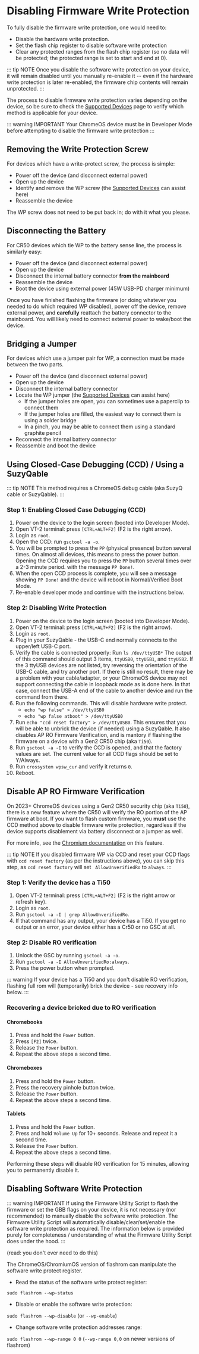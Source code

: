 # Disabling Firmware Write Protection

To fully disable the firmware write protection, one would need to:

*  Disable the hardware write protection.
*  Set the flash chip register to disable software write protection
*  Clear any protected ranges from the flash chip register (so no data will be protected; the protected range is set to start and end at 0).

::: tip NOTE
Once you disable the software write protection on your device, it will remain disabled until you manually re-enable it -- even if the hardware write protection is later re-enabled, the firmware chip contents will remain unprotected.
:::

The process to disable firmware write protection varies depending on the device, so be sure to check the [Supported Devices](/docs/supported-devices.md) page to verify which method is applicable for your device.

::: warning IMPORTANT
Your ChromeOS device must be in Developer Mode before attempting to disable the firmware write protection
:::

## Removing the Write Protection Screw

For devices which have a write-protect screw, the process is simple:

* Power off the device (and disconnect external power)
* Open up the device
* Identify and remove the WP screw (the [Supported Devices](/docs/supported-devices.md) can assist here)
* Reassemble the device

The WP screw does not need to be put back in; do with it what you please.

## Disconnecting the Battery

For CR50 devices which tie WP to the battery sense line, the process is similarly easy:

* Power off the device (and disconnect external power)
* Open up the device
* Disconnect the internal battery connector **from the mainboard**
* Reassemble the device
* Boot the device using external power (45W USB-PD charger minimum)

Once you have finished flashing the firmware (or doing whatever you needed to do which required WP disabled), power off the device, remove external power, and **carefully** reattach the battery connector to the mainboard. You will likely need to connect external power to wake/boot the device.

## Bridging a Jumper

For devices which use a jumper pair for WP, a connection must be made between the two parts.

* Power off the device (and disconnect external power)
* Open up the device
* Disconnect the internal battery connector
* Locate the WP jumper (the [Supported Devices](/docs/supported-devices.md) can assist here)
  * If the jumper holes are open, you can sometimes use a paperclip to connect them
  * If the jumper holes are filled, the easiest way to connect them is using a solder bridge
  * In a pinch, you may be able to connect them using a standard graphite pencil
* Reconnect the internal battery connector
* Reassemble and boot the device


## Using Closed-Case Debugging (CCD) / Using a SuzyQable

::: tip NOTE
This method requires a ChromeOS debug cable (aka SuzyQ cable or SuzyQable).
:::

### Step 1: Enabling Closed Case Debugging (CCD)

1. Power on the device to the login screen (booted into Developer Mode).
2. Open VT-2 terminal: press `[CTRL+ALT+F2]` (F2 is the right arrow).
3. Login as `root`.
4. Open the CCD: run `gsctool -a -o`.
5. You will be prompted to press the `PP` (physical presence) button several times. On almost all devices, this means to press the power button. Opening the CCD requires you to press the `PP` button several times over a 2-3 minute period.  with the message `PP Done!`.
6. When the open CCD process is complete, you will see a message showing `PP Done!` and the device will reboot in Normal/Verified Boot Mode.
7. Re-enable developer mode and continue with the instructions below.

### Step 2: Disabling Write Protection

1. Power on the device to the login screen (booted into Developer Mode).
2. Open VT-2 terminal: press `[CTRL+ALT+F2]` (F2 is the right arrow).
3. Login as `root`.
4. Plug in your SuzyQable - the USB-C end normally connects to the upper/left USB-C port.
5. Verify the cable is connected properly:
    Run `ls /dev/ttyUSB*`
    The output of this command should output 3 items, `ttyUSB0`, `ttyUSB1`, and `ttyUSB2`.
    If the 3 ttyUSB devices are not listed, try reversing the orientation of the USB-C cable, and try another port. If there is still no result, there may be a problem with your cable/adapter, or your ChromeOS device may not support connecting the cable in loopback mode as is done here. In that case, connect the USB-A end of the cable to another device and run the command from there.
6. Run the following commands. This will disable hardware write protect.
    - `echo "wp false" > /dev/ttyUSB0`
    - `echo "wp false atboot" > /dev/ttyUSB0`
7. Run `echo "ccd reset factory" > /dev/ttyUSB0`.
    This ensures that you will be able to unbrick the device (if needed) using a SuzyQable.
    It also disables AP RO Firmware Verification, and is mantory if flashing the firmware on a device with a Gen2 CR50 chip (aka `Ti50`).
8. Run `gsctool -a -I` to verify the CCD is opened, and that the factory values are set.
    The current value for all CCD flags should be set to Y/Always.
9. Run `crossystem wpsw_cur` and verify it returns `0`.
10. Reboot.


## Disable AP RO Firmware Verification

On 2023+ ChromeOS devices using a Gen2 CR50 security chip (aka `Ti50`), there is a new feature where the CR50 will verify the RO portion of the AP firmware at boot. If you want to flash custom firmware, you **must** use the CCD method above to disable firmware write protection, regardless if the device supports disablement via battery disconnect or a jumper as well.

For more info, see the [Chromium documentation](https://www.chromium.org/chromium-os/developer-library/guides/device/ro-firmware-unlock/) on this feature.


::: tip NOTE
If you disabled firmware WP via CCD and reset your CCD flags with `ccd reset factory` (as per the instructions above), you can skip this step, as `ccd reset factory` will set ` AllowUnverifiedRo` to `always`.
:::

### Step 1: Verify the device has a Ti50

1. Open VT-2 terminal: press `[CTRL+ALT+F2]` (F2 is the right arrow or refresh key).
2. Login as `root`.
3. Run `gsctool -a -I | grep AllowUnverifiedRo`.
4. If that command has any output, your device has a Ti50. If you get no output or an error, your device either has a Cr50 or no GSC at all.

### Step 2: Disable RO verification

1. Unlock the GSC by running `gsctool -a -o`.
2. Run `gsctool -a -I AllowUnverifiedRo:always`.
3. Press the power button when prompted.

::: warning
If your device has a Ti50 and you don't disable RO verification, flashing full rom will (temporarily) brick the device - see recovery info below.
:::

### Recovering a device bricked due to RO verification

#### Chromebooks

1. Press and hold the `Power` button.
2. Press `[F2]` twice.
3. Release the `Power` button.
4. Repeat the above steps a second time.

#### Chromeboxes

1. Press and hold the `Power` button.
2. Press the recovery pinhole button twice.
3. Release the `Power` button.
4. Repeat the above steps a second time.

#### Tablets

1. Press and hold the `Power` button.
2. Press and hold `Volume Up` for 10+ seconds. Release and repeat it a second time.
3. Release the `Power` button.
4. Repeat the above steps a second time.

Performing these steps will disable RO verification for 15 minutes, allowing you to permanently disable it.

## Disabling Software Write Protection

::: warning IMPORTANT
If using the Firmware Utility Script to flash the firmware or set the GBB flags on your device, it is not necessary (nor recommended) to manually disable the software write protection. The Firmware Utility Script will automatically disable/clear/set/enable the software write protection as required. The information below is provided purely for completeness / understanding of what the Firmware Utility Script does under the hood.
:::

(read: you don't ever need to do this)

The ChromeOS/ChromiumOS version of flashrom can manipulate the software write protect register.

*   Read the status of the software write protect register:

`sudo flashrom --wp-status`

*   Disable or enable the software write protection:

`sudo flashrom --wp-disable` (or `--wp-enable`)

*   Change software write protection addresses range:

`sudo flashrom --wp-range 0 0` (`--wp-range 0,0` on newer versions of flashrom)

